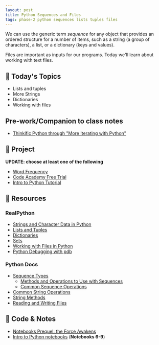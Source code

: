 ```yaml
---
layout: post
title: Python Sequences and Files
tags: phase-2 python sequences lists tuples files
---
```


We can use the generic term _sequence_ for any object that provides an ordered structure for a number of items, such as a string (a group of characters), a list, or a dictionary (keys and values).

Files are important as inputs for our programs. Today we'll learn about working with text files.

## 📅 Today's Topics

- Lists and tuples
- More Strings
- Dictionaries
- Working with files

## Pre-work/Companion to class notes
- [Thinkific Python through "More Iterating with Python"](https://momentumlearn.thinkific.com/courses/take/back-end-development-with-python-and-django/texts/32227555-what-is-python)

## 🎯 Project

**UPDATE: choose at least one of the following**
- [Word Frequency](https://classroom.github.com/a/XtxumWkJ)
- [Code Academy Free Trial](https://www.codecademy.com/learn/learn-python-3)
- [Intro to Python Tutorial](http://introtopython.org/)

## 🔖 Resources

### RealPython

- [Strings and Character Data in Python](https://realpython.com/python-strings/)
- [Lists and Tuples](https://realpython.com/python-lists-tuples/)
- [Dictionaries](https://realpython.com/python-dicts/)
- [Sets](https://realpython.com/python-sets/)
- [Working with Files in Python](https://realpython.com/working-with-files-in-python/)
- [Python Debugging with pdb](https://realpython.com/python-debugging-pdb/)

### Python Docs

- [Sequence Types](https://docs.python.org/3/library/stdtypes.html?highlight=sequences#sequence-types-list-tuple-range)
  - [Methods and Operations to Use with Sequences](https://docs.python.org/3/library/stdtypes.html#common-sequence-operations)
  - [Common Sequence Operations](https://docs.python.org/3/library/stdtypes.html#common-sequence-operations)
- [Common String Operations](https://docs.python.org/3/library/string.html)
- [String Methods](https://docs.python.org/3/library/stdtypes.html#string-methods)
- [Reading and Writing Files](https://docs.python.org/3/tutorial/inputoutput.html#tut-files)

## 🦉 Code & Notes

- [Notebooks Prequel: the Force Awakens](https://github.com/Momentum-Team-15/notes/blob/main/python-notebooks-prequel.md)
- [Intro to Python notebooks](https://github.com/Momentum-Team-15/python-notebooks) (**Notebooks 6-9**)
